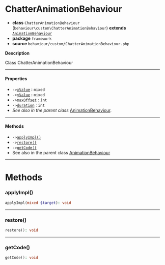 # ChatterAnimationBehaviour

- **class** `ChatterAnimationBehaviour` (`behaviour\custom\ChatterAnimationBehaviour`) **extends** [`AnimationBehaviour`](https://github.com/jphp-compiler/develnext/blob/master/dn-app-framework/api-docs/classes/php/gui/framework/behaviour/custom/AnimationBehaviour.md)
- **package** `framework`
- **source** `behaviour/custom/ChatterAnimationBehaviour.php`

**Description**

Class ChatterAnimationBehaviour

---

#### Properties

- `->`[`xValue`](#prop-xvalue) : `mixed`
- `->`[`yValue`](#prop-yvalue) : `mixed`
- `->`[`maxOffset`](#prop-maxoffset) : `int`
- `->`[`duration`](#prop-duration) : `int`
- *See also in the parent class* [AnimationBehaviour](https://github.com/jphp-compiler/develnext/blob/master/dn-app-framework/api-docs/classes/php/gui/framework/behaviour/custom/AnimationBehaviour.md).

---

#### Methods

- `->`[`applyImpl()`](#method-applyimpl)
- `->`[`restore()`](#method-restore)
- `->`[`getCode()`](#method-getcode)
- See also in the parent class [AnimationBehaviour](https://github.com/jphp-compiler/develnext/blob/master/dn-app-framework/api-docs/classes/php/gui/framework/behaviour/custom/AnimationBehaviour.md)

---
# Methods

<a name="method-applyimpl"></a>

### applyImpl()
```php
applyImpl(mixed $target): void
```

---

<a name="method-restore"></a>

### restore()
```php
restore(): void
```

---

<a name="method-getcode"></a>

### getCode()
```php
getCode(): void
```